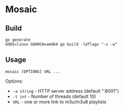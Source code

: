 # Mosaic

## Build

```
go generate
GOOS=linux GOARCH=amd64 go build -ldflags "-s -w"
```

## Usage

```
mosaic [OPTIONS] URL ...
```

Options:

- `-a string` - HTTP server address (default ":8001")
- `-t int` - Number of threads (default 10)
- `URL` - one or more link to m3u/m3u8 playlists
